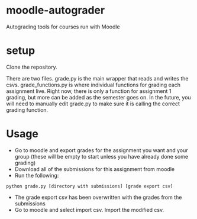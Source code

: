 moodle-autograder
=================

Autograding tools for courses run with Moodle

setup
=====

Clone the repository.

There are two files. grade.py is the main wrapper that reads and writes the csvs.
grade_functions.py is where individual functions for grading each assignment live.
Right now, there is only a function for assignment 1 grading, but more can be added
as the semester goes on. In the future, you will need to manually edit grade.py to make
sure it is calling the correct grading function.

Usage
=====

- Go to moodle and export grades for the assignment you want and your group
(these will be empty to start unless you have already done some grading)
- Download all of the submissions for this assignment from moodle
- Run the following:

```
python grade.py [directory with submissions] [grade export csv]
```

- The grade export csv has been overwritten with the grades from the submissions
- Go to moodle and select import csv. Import the modified csv.
